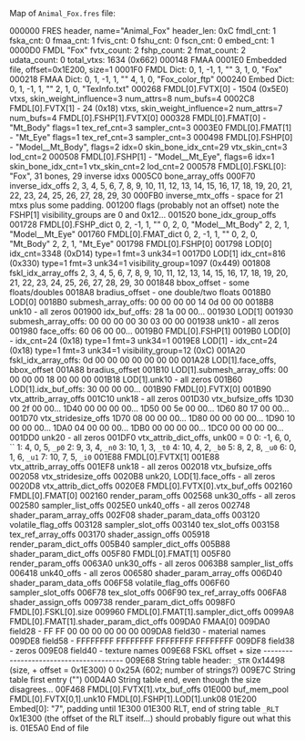 Map of `Animal_Fox.fres` file:

000000 FRES header, name="Animal_Fox"
    header_len: 0xC
    fmdl_cnt:   1
    fska_cnt:   0
    fmaa_cnt:   1
    fvis_cnt:   0
    fshu_cnt:   0
    fscn_cnt:   0
    embed_cnt:  1
0000D0 FMDL "Fox"
    fvtx_count:  2
    fshp_count:  2
    fmat_count:  2
    udata_count: 0
    total_vtxs:  1634 (0x662)
000148 FMAA
0001E0 Embedded file, offset=0x1E200, size=1
0001F0 FMDL Dict:
    0,
    1, -1, 1, ""
    3,  1, 0, "Fox"
000218 FMAA Dict:
    0,
    1, -1, 1, ""
    4,  1, 0, "Fox_color_ftp"
000240 Embed Dict:
    0,
    1, -1, 1, ""
    2,  1, 0, "TexInfo.txt"
000268 FMDL[0].FVTX[0] - 1504 (0x5E0) vtxs, skin_weight_influence=3 num_attrs=8 num_bufs=4
0002C8 FMDL[0].FVTX[1] - 24 (0x18) vtxs, skin_weight_influence=2 num_attrs=7 num_bufs=4
       FMDL[0].FSHP[1].FVTX[0]
000328 FMDL[0].FMAT[0] - "Mt_Body" flags=1 tex_ref_cnt=3 sampler_cnt=3
0003E0 FMDL[0].FMAT[1] - "Mt_Eye" flags=1 tex_ref_cnt=3 sampler_cnt=3
000498 FMDL[0].FSHP[0] - "Model__Mt_Body", flags=2 idx=0 skin_bone_idx_cnt=29 vtx_skin_cnt=3 lod_cnt=2
000508 FMDL[0].FSHP[1] - "Model__Mt_Eye", flags=6 idx=1 skin_bone_idx_cnt=1 vtx_skin_cnt=2 lod_cnt=2
000578 FMDL[0].FSKL[0]: "Fox", 31 bones, 29 inverse idxs
    0005C0 bone_array_offs
    000F70 inverse_idx_offs
         2,  3,  4,  5,  6,  7,  8,  9,
        10, 11, 12, 13, 14, 15, 16, 17,
        18, 19, 20, 21, 22, 23, 24, 25,
        26, 27, 28, 29, 30
    000FB0 inverse_mtx_offs - space for 21 mtxs plus some padding.
    001200 flags (probably not an offset)
        note the FSHP[1] visibility_groups are 0 and 0x12...
    001520 bone_idx_group_offs
001728 FMDL[0].FSHP_dict
    0,
    2, -1,  1, ""
    0,  2,  0, "Model__Mt_Body"
    2,  2,  1, "Model__Mt_Eye"
001760 FMDL[0].FMAT_dict
    0,
    2, -1,  1, ""
    0,  2,  0, "Mt_Body"
    2,  2,  1, "Mt_Eye"
001798 FMDL[0].FSHP[0]
    001798 LOD[0]
        idx_cnt=3348 (0xD14)
        type=1 fmt=3 unk34=1
    0017D0 LOD[1]
        idx_cnt=816 (0x330)
        type=1 fmt=3 unk34=1
        visibility_group=1097 (0x449)
    001808 fskl_idx_array_offs
         2,  3,  4,  5,  6,  7,  8,  9,
        10, 11, 12, 13, 14, 15, 16, 17,
        18, 19, 20, 21, 22, 23, 24, 25,
        26, 27, 28, 29, 30
    001848 bbox_offset - some floats/doubles
    0018A8 bradius_offset - one double/two floats
    0018B0 LOD[0]
        0018B0 submesh_array_offs: 00 00 00 00  14 0d 00 00
        0018B8 unk10 - all zeros
        001900 idx_buf_offs: 28 1a 00 00...
    001930 LOD[1]
        001930 submesh_array_offs: 00 00 00 00  30 03 00 00
        001938 unk10 - all zeros
        001980 face_offs: 60 06 00 00...
0019B0 FMDL[0].FSHP[1]
    0019B0 LOD[0] - idx_cnt=24 (0x18) type=1 fmt=3 unk34=1
    0019E8 LOD[1] - idx_cnt=24 (0x18) type=1 fmt=3 unk34=1 visibility_group=12 (0xC)
    001A20 fskl_idx_array_offs: 0d 00 00 00  00 00 00 00
    001A28 LOD[1].face_offs, bbox_offset
    001A88 bradius_offset
    001B10 LOD[1].submesh_array_offs: 00 00 00 00  18 00 00 00
    001B18 LOD[1].unk10 - all zeros
    001B60 LOD[1].idx_buf_offs: 30 00 00 00...
001B90 FMDL[0].FVTX[0]
    001B90 vtx_attrib_array_offs
    001C10 unk18 - all zeros
    001D30 vtx_bufsize_offs
        1D30 00 2f 00 00...
        1D40 00 00 00 00...
        1D50 00 5e 00 00...
        1D60 80 17 00 00...
    001D70 vtx_stridesize_offs
        1D70 08 00 00 00...
        1D80 00 00 00 00...
        1D90 10 00 00 00...
        1DA0 04 00 00 00...
        1DB0 00 00 00 00...
        1DC0 00 00 00 00...
    001DD0 unk20 - all zeros
    001DF0 vtx_attrib_dict_offs, unk00 = 0
        0: -1,  6,  0, ``
        1:  4,  0,  5, `_p0`
        2:  9,  3,  4, `_n0`
        3: 10,  1,  3, `_t0`
        4: 10,  4,  2, `_b0`
        5:  8,  2,  8, `_u0`
        6:  0,  1,  6, `_u1`
        7: 10,  7,  5, `_i0`
001E88 FMDL[0].FVTX[1]
    001E88 vtx_attrib_array_offs
    001EF8 unk18 - all zeros
    002018 vtx_bufsize_offs
    002058 vtx_stridesize_offs
    0020B8 unk20, LOD[1].face_offs - all zeros
    0020D8 vtx_attrib_dict_offs
0020E8 FMDL[0].FVTX[0].vtx_buf_offs
002160 FMDL[0].FMAT[0]
    002160 render_param_offs
    002568 unk30_offs - all zeros
    002580 sampler_list_offs
    0025E0 unk40_offs - all zeros
    002748 shader_param_array_offs
    002F08 shader_param_data_offs
    003120 volatile_flag_offs
    003128 sampler_slot_offs
    003140 tex_slot_offs
    003158 tex_ref_array_offs
    003170 shader_assign_offs
    005918 render_param_dict_offs
    005B40 sampler_dict_offs
    005B88 shader_param_dict_offs
005F80 FMDL[0].FMAT[1]
    005F80 render_param_offs
    0063A0 unk30_offs - all zeros
    0063B8 sampler_list_offs
    006418 unk40_offs - all zeros
    006580 shader_param_array_offs
    006D40 shader_param_data_offs
    006F58 volatile_flag_offs
    006F60 sampler_slot_offs
    006F78 tex_slot_offs
    006F90 tex_ref_array_offs
    006FA8 shader_assign_offs
    009738 render_param_dict_offs
0098F0 FMDL[0].FSKL[0].size
009960 FMDL[0].FMAT[1].sampler_dict_offs
0099A8 FMDL[0].FMAT[1].shader_param_dict_offs
009DA0 FMAA[0]
    009DA0 field28 - FF FF 00 00  00 00 00 00
    009DA8 field30 - material names
    009DE8 field58 - FFFFFFFF FFFFFFFF FFFFFFFF FFFFFFFF
    009DF8 field38 - zeros
    009E08 field40 - texture names
009E68 FSKL offset + size ---------------------------------------
009E68 String table header:
    `_STR`
    0x14498 (size, + offset = 0x1E300)
    0
    0x25A (602; number of strings?)
009E7C String table first entry ("")
00D4A0 String table end, even though the size disagrees...
00F468 FMDL[0].FVTX[1].vtx_buf_offs
01E000 buf_mem_pool
       FMDL[0].FVTX[0,1].unk10
       FMDL[0].FSHP[1].LOD[1].unk08
01E200 Embed[0]: "7", padding until 1E300
01E300 RLT, end of string table
    `_RLT`
    0x1E300 (the offset of the RLT itself...)
    should probably figure out what this is.
01E5A0 End of file
